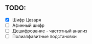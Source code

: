 ## TODO:
- [x] Шифр Цезаря
- [ ] Афинный шифр
- [ ] Дешифрование - частотный анализ
- [ ] Полиалфавитные подстановки